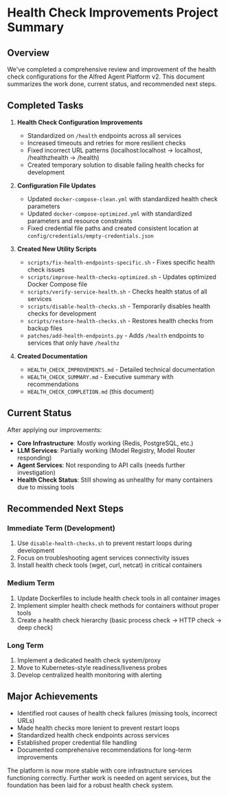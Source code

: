# Health Check Improvements Project Summary

## Overview

We've completed a comprehensive review and improvement of the health check configurations for the Alfred Agent Platform v2. This document summarizes the work done, current status, and recommended next steps.

## Completed Tasks

1. **Health Check Configuration Improvements**
   - Standardized on `/health` endpoints across all services
   - Increased timeouts and retries for more resilient checks
   - Fixed incorrect URL patterns (localhost:localhost → localhost, /healthzhealth → /health)
   - Created temporary solution to disable failing health checks for development

2. **Configuration File Updates**
   - Updated `docker-compose-clean.yml` with standardized health check parameters
   - Updated `docker-compose-optimized.yml` with standardized parameters and resource constraints
   - Fixed credential file paths and created consistent location at `config/credentials/empty-credentials.json`

3. **Created New Utility Scripts**
   - `scripts/fix-health-endpoints-specific.sh` - Fixes specific health check issues
   - `scripts/improve-health-checks-optimized.sh` - Updates optimized Docker Compose file
   - `scripts/verify-service-health.sh` - Checks health status of all services
   - `scripts/disable-health-checks.sh` - Temporarily disables health checks for development
   - `scripts/restore-health-checks.sh` - Restores health checks from backup files
   - `patches/add-health-endpoints.py` - Adds `/health` endpoints to services that only have `/healthz`

4. **Created Documentation**
   - `HEALTH_CHECK_IMPROVEMENTS.md` - Detailed technical documentation
   - `HEALTH_CHECK_SUMMARY.md` - Executive summary with recommendations
   - `HEALTH_CHECK_COMPLETION.md` (this document)

## Current Status

After applying our improvements:

- **Core Infrastructure**: Mostly working (Redis, PostgreSQL, etc.)
- **LLM Services**: Partially working (Model Registry, Model Router responding)
- **Agent Services**: Not responding to API calls (needs further investigation)
- **Health Check Status**: Still showing as unhealthy for many containers due to missing tools

## Recommended Next Steps

### Immediate Term (Development)
1. Use `disable-health-checks.sh` to prevent restart loops during development
2. Focus on troubleshooting agent services connectivity issues
3. Install health check tools (wget, curl, netcat) in critical containers

### Medium Term
1. Update Dockerfiles to include health check tools in all container images
2. Implement simpler health check methods for containers without proper tools
3. Create a health check hierarchy (basic process check → HTTP check → deep check)

### Long Term
1. Implement a dedicated health check system/proxy
2. Move to Kubernetes-style readiness/liveness probes
3. Develop centralized health monitoring with alerting

## Major Achievements
- Identified root causes of health check failures (missing tools, incorrect URLs)
- Made health checks more lenient to prevent restart loops
- Standardized health check endpoints across services
- Established proper credential file handling
- Documented comprehensive recommendations for long-term improvements

The platform is now more stable with core infrastructure services functioning correctly. Further work is needed on agent services, but the foundation has been laid for a robust health check system.
